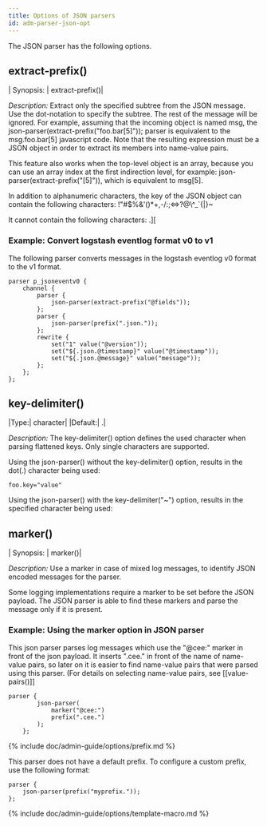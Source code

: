 ```yaml
---
title: Options of JSON parsers
id: adm-parser-json-opt
---
```

 
The JSON parser has the following options.

## extract-prefix()

|  Synopsis:  | extract-prefix()|

*Description:* Extract only the specified subtree from the JSON message.
Use the dot-notation to specify the subtree. The rest of the message
will be ignored. For example, assuming that the incoming object is named
msg, the json-parser(extract-prefix(\"foo.bar\[5\]\")); parser is
equivalent to the msg.foo.bar\[5\] javascript code. Note that the
resulting expression must be a JSON object in order to extract its
members into name-value pairs.

This feature also works when the top-level object is an array, because
you can use an array index at the first indirection level, for example:
json-parser(extract-prefix(\"\[5\]\")), which is equivalent to msg\[5\].

In addition to alphanumeric characters, the key of the JSON object can
contain the following characters:
!\"\#\$%&\'()\*+,-/:;\<=\>?@\\\^\_\`{\|}\~

It cannot contain the following characters: .\]\[

### Example: Convert logstash eventlog format v0 to v1

The following parser converts messages in the logstash eventlog v0
format to the v1 format.

```config
parser p_jsoneventv0 {
    channel {
        parser {
            json-parser(extract-prefix("@fields"));
        };
        parser {
            json-parser(prefix(".json."));
        };
        rewrite {
            set("1" value("@version"));
            set("${.json.@timestamp}" value("@timestamp"));
            set("${.json.@message}" value("message"));
        };
    };
};
```

## key-delimiter()

|Type:|   character|
|Default:|           .|

*Description:* The key-delimiter() option defines the used character when parsing flattened keys. Only single characters are supported.

Using the json-parser() without the key-delimiter() option, results in the dot(.) character being used:

```config
foo.key="value"
```

Using the json-parser() with the key-delimiter("~") option, results in the specified character being used:


## marker()

|  Synopsis: |  marker()|

*Description:* Use a marker in case of mixed log messages, to identify
JSON encoded messages for the parser.

Some logging implementations require a marker to be set before the JSON
payload. The JSON parser is able to find these markers and parse the
message only if it is present.

### Example: Using the marker option in JSON parser

This json parser parses log messages which use the \"@cee:\" marker in
front of the json payload. It inserts \".cee.\" in front of the name of
name-value pairs, so later on it is easier to find name-value pairs that
were parsed using this parser. (For details on selecting name-value
pairs, see [[value-pairs()]]

```config
parser {
        json-parser(
            marker("@cee:")
            prefix(".cee.")
        );
    };
```

{% include doc/admin-guide/options/prefix.md %}

This parser does not have a default prefix. To configure a custom
prefix, use the following format:

```config
parser {
    json-parser(prefix("myprefix."));
};
```

{% include doc/admin-guide/options/template-macro.md %}
